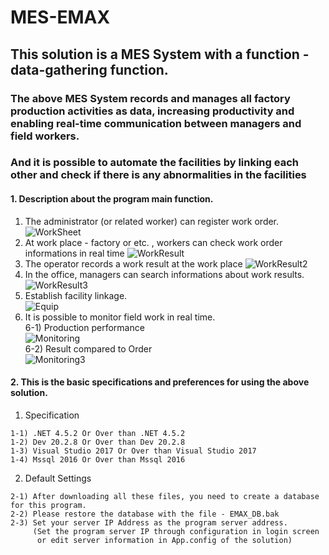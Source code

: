 # MES-EMAX

## This solution is a MES System with a function - data-gathering function.

### The above MES System records and manages all factory production activities as data, increasing productivity and enabling real-time communication between managers and field workers.
### And it is possible to automate the facilities by linking each other and check if there is any abnormalities in the facilities

#### 1. Description about the program main function.
   1) The administrator (or related worker) can register work order.
   ![WorkSheet](https://user-images.githubusercontent.com/109930235/192725384-2aec5926-a08f-458d-9c4e-8c8f7f5c0325.jpg)
   2) At work place - factory or etc. , workers can check work order informations in real time
   ![WorkResult](https://user-images.githubusercontent.com/109930235/192725963-e053ddee-6e79-41c5-bde6-68450daa3516.jpg)
   3) The operator records a work result at the work place
   ![WorkResult2](https://user-images.githubusercontent.com/109930235/192726157-54fd7a44-a169-4e6a-9a77-8e32dcbc4263.jpg)
   4) In the office, managers can search informations about work results.
   ![WorkResult3](https://user-images.githubusercontent.com/109930235/192726421-ccc51f37-c707-4403-a8d3-136bbba4453f.jpg)
   5) Establish facility linkage. <br />
   ![Equip](https://user-images.githubusercontent.com/109930235/192726598-6bf52c7a-7c68-4028-9fc5-49f4db65c6e6.jpg)
   6) It is possible to monitor field work in real time.<br />
    6-1) Production performance <br />
    ![Monitoring](https://user-images.githubusercontent.com/109930235/192726790-cd0e37fe-a3ac-4fc5-9f23-bba8ff76b62a.jpg) <br />
    6-2) Result compared to Order <br />
    ![Monitoring3](https://user-images.githubusercontent.com/109930235/192726926-7cfc5fcb-948d-44aa-8c08-edaa3e77e4b1.jpg)
    
#### 2. This is the basic specifications and preferences for using the above solution.
   1) Specification

    1-1) .NET 4.5.2 Or Over than .NET 4.5.2
    1-2) Dev 20.2.8 Or Over than Dev 20.2.8
    1-3) Visual Studio 2017 Or Over than Visual Studio 2017
    1-4) Mssql 2016 Or Over than Mssql 2016
    
   2) Default Settings

    2-1) After downloading all these files, you need to create a database for this program.
    2-2) Please restore the database with the file - EMAX_DB.bak
    2-3) Set your server IP Address as the program server address.
         (Set the program server IP through configuration in login screen
          or edit server information in App.config of the solution)
